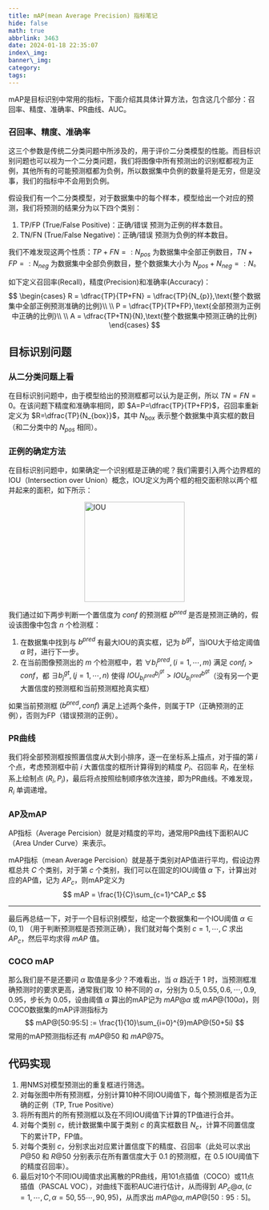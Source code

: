 ```yaml
---
title: mAP(mean Average Precision) 指标笔记
hide: false
math: true
abbrlink: 3463
date: 2024-01-18 22:35:07
index\_img:
banner\_img:
category:
tags:
---
```


mAP是目标识别中常用的指标，下面介绍其具体计算方法，包含这几个部分：召回率、精度、准确率、PR曲线、AUC。

### 召回率、精度、准确率

这三个参数是传统二分类问题中所涉及的，用于评价二分类模型的性能。而目标识别问题也可以视为一个二分类问题，我们将图像中所有预测出的识别框都视为正例，其他所有的可能预测框都为负例，所以数据集中负例的数量将是无穷，但是没事，我们的指标中不会用到负例。

假设我们有一个二分类模型，对于数据集中的每个样本，模型给出一个对应的预测，我们将预测的结果分为以下四个类别：
1. TP/FP (True/False Positive)：正确/错误 预测为正例的样本数目。
2. TN/FN (True/False Negative)：正确/错误 预测为负例的样本数目。

我们不难发现这两个性质：$TP+FN=:N_{pos}$ 为数据集中全部正例数目，$TN+FP=:N_{neg}$ 为数据集中全部负例数目，整个数据集大小为 $N_{pos} + N_{neg} =: N$。

如下定义召回率(Recall)，精度(Precision)和准确率(Accuracy)：
$$
\begin{cases}
R = \dfrac{TP}{TP+FN} = \dfrac{TP}{N_{p}},\text{整个数据集中全部正例预测准确的比例}\\
\\
P = \dfrac{TP}{TP+FP},\text{全部预测为正例中正确的比例}\\
\\
A = \dfrac{TP+TN}{N},\text{整个数据集中预测正确的比例}
\end{cases}
$$

## 目标识别问题

### 从二分类问题上看

在目标识别问题中，由于模型给出的预测框都可以认为是正例，所以 $TN=FN=0$。在该问题下精度和准确率相同，即 $A=P=\dfrac{TP}{TP+FP}$，召回率重新定义为 $R=\dfrac{TP}{N_{box}}$，其中 $N_{box}$ 表示整个数据集中真实框的数目（和二分类中的 $N_{pos}$ 相同）。

### 正例的确定方法

在目标识别问题中，如果确定一个识别框是正确的呢？我们需要引入两个边界框的IOU（Intersection over Union）概念，IOU定义为两个框的相交面积除以两个框并起来的面积，如下所示：

<img src="/figures/CVPR/iou.jpg" alt="IOU" style="display: block; margin: auto; height: 200px"/>

我们通过如下两步判断一个置信度为 $conf$ 的预测框 $b^{pred}$ 是否是预测正确的，假设该图像中包含 $n$ 个检测框：
1. 在数据集中找到与 $b^{pred}$ 有最大IOU的真实框，记为 $b^{gt}$，当IOU大于给定阈值 $\alpha$ 时，进行下一步。
2. 在当前图像预测出的 $m$ 个检测框中，若 $\forall b_i^{pred}, (i=1,\cdots,m)$ 满足 $conf_i > conf$，都 $\exists b_{j}^{gt}, (j=1,\cdots,n)$ 使得 $IOU_{b_i^{pred}}^{b_j^{gt}} > IOU_{b_i^{pred}}^{b^{gt}}$（没有另一个更大置信度的预测框和当前预测框抢真实框）

如果当前预测框 $(b^{pred}, conf)$ 满足上述两个条件，则属于TP（正确预测的正例），否则为FP（错误预测的正例）。

### PR曲线

我们将全部预测框按照置信度从大到小排序，逐一在坐标系上描点，对于描的第 $i$ 个点，考虑预测框中前 $i$ 大置信度的框所计算得到的精度 $P_i$、召回率 $R_i$，在坐标系上绘制点 $(R_i,P_i)$，最后将点按照绘制顺序依次连接，即为PR曲线。不难发现，$R_i$ 单调递增。

### AP及mAP
AP指标（Average Percision）就是对精度的平均，通常用PR曲线下面积AUC（Area Under Curve）来表示。

mAP指标（mean Average Percision）就是基于类别对AP值进行平均，假设边界框总共 $C$ 个类别，对于第 $c$ 个类别，我们可以在固定的IOU阈值 $\alpha$ 下，计算出对应的AP值，记为 $AP_c$，则mAP定义为
$$
mAP = \frac{1}{C}\sum_{c=1}^CAP_c
$$

---

最后再总结一下，对于一个目标识别模型，给定一个数据集和一个IOU阈值 $\alpha\in(0,1)$ （用于判断预测框是否预测正确），我们就对每个类别 $c=1,\cdots, C$ 求出 $AP_c$，然后平均求得 $mAP$ 值。

### COCO mAP

那么我们是不是还要问 $\alpha$ 取值是多少？不难看出，当 $\alpha$ 趋近于 $1$ 时，当预测框准确预测时的要求更高，通常我们取 $10$ 种不同的 $\alpha$，分别为 $0.5,0.55,0.6,\cdots,0.9,0.95$，步长为 $0.05$，设由阈值 $\alpha$ 算出的mAP记为 $mAP@\alpha$ 或 $mAP@(100\alpha)$，则COCO数据集的mAP评测指标为
$$
mAP@[50:95:5] := \frac{1}{10}\sum_{i=0}^{9}mAP@(50+5i)
$$
常用的mAP预测指标还有 $mAP@50$ 和 $mAP@75$。

## 代码实现

1. 用NMS对模型预测出的重复框进行筛选。
2. 对每张图中所有预测框，分别计算10种不同IOU阈值下，每个预测框是否为正确的正例（TP, True Positive）
3. 将所有图片的所有预测框以及在不同IOU阈值下计算的TP值进行合并。
4. 对每个类别 $c$，统计数据集中属于类别 $c$ 的真实框数目 $N_c$，计算不同置信度下的累计TP，FP值。
5. 对每个类别 $c$，分别求出对应累计置信度下的精度、召回率（此处可以求出 $P@50$ 和 $R@50$ 分别表示在所有置信度大于 $0.1$ 的预测框，在 $0.5$ IOU阈值下的精度召回率）。
6. 最后对10个不同IOU阈值求出离散的PR曲线，用101点插值（COCO）或11点插值（PASCAL VOC），对曲线下面积AUC进行估计，从而得到 $AP_c@\alpha,(c=1,\cdots,C,\alpha=50,55\cdots,90,95)$，从而求出 $mAP@\alpha,mAP@[50:95:5]$。


